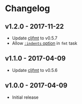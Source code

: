 # Changelog

## v1.2.0 - 2017-11-22

- Update [cljfmt](github.com/weavejester/cljfmt) to v0.5.7
- Allow [`:indents` option](https://github.com/weavejester/cljfmt#indentation-rules) in `fmt` task

## v1.1.0 - 2017-04-09

- Update [cljfmt](github.com/weavejester/cljfmt) to v0.5.6

## v1.0.0 - 2017-04-09

- Initial release
